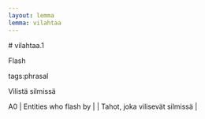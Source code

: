 ```yaml
---
layout: lemma
lemma: vilahtaa
---
```


<div class="sense">
# <span class="sensename">vilahtaa.1</span>

<span class="description">Flash</span>

tags:phrasal

<span class="description">Vilistä silmissä</span>

A0 | Entities who flash by |   | Tahot, joka vilisevät silmissä |  

</div>

